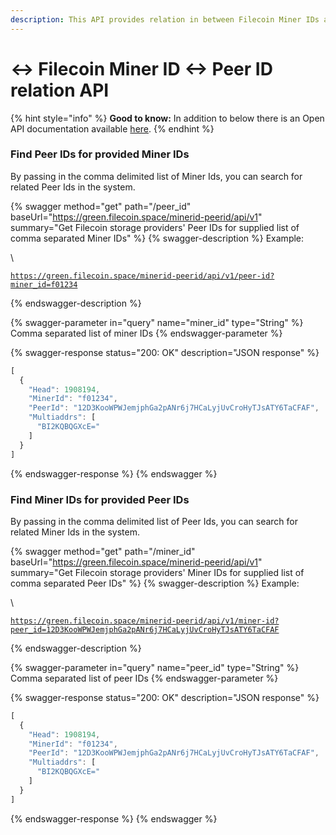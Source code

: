 ```yaml
---
description: This API provides relation in between Filecoin Miner IDs and Peer IDs.
---
```


# ↔ Filecoin Miner ID <-> Peer ID relation API

{% hint style="info" %}
**Good to know:** In addition to below there is an Open API documentation available [here](https://green.filecoin.space/swagger/minerid-peerid/).
{% endhint %}

### Find Peer IDs for provided Miner IDs

By passing in the comma delimited list of Miner Ids, you can search for related Peer Ids in the system.

{% swagger method="get" path="/peer_id" baseUrl="https://green.filecoin.space/minerid-peerid/api/v1" summary="Get Filecoin storage providers' Peer IDs for supplied list of comma separated Miner IDs" %}
{% swagger-description %}
Example:

\




[`https://green.filecoin.space/minerid-peerid/api/v1/peer-id?miner_id=f01234`](https://green.filecoin.space/minerid-peerid/api/v1/peer-id?miner_id=f01234)


{% endswagger-description %}

{% swagger-parameter in="query" name="miner_id" type="String" %}
Comma separated list of miner IDs
{% endswagger-parameter %}

{% swagger-response status="200: OK" description="JSON response" %}
```javascript
[
  {
    "Head": 1908194,
    "MinerId": "f01234",
    "PeerId": "12D3KooWPWJemjphGa2pANr6j7HCaLyjUvCroHyTJsATY6TaCFAF",
    "Multiaddrs": [
      "BI2KQBQGXcE="
    ]
  }
]
```
{% endswagger-response %}
{% endswagger %}

### Find Miner IDs for provided Peer IDs

By passing in the comma delimited list of Peer Ids, you can search for related Miner Ids in the system.

{% swagger method="get" path="/miner_id" baseUrl="https://green.filecoin.space/minerid-peerid/api/v1" summary="Get Filecoin storage providers' Miner IDs for supplied list of comma separated Peer IDs" %}
{% swagger-description %}
Example:

\




[`https://green.filecoin.space/minerid-peerid/api/v1/miner-id?peer_id=12D3KooWPWJemjphGa2pANr6j7HCaLyjUvCroHyTJsATY6TaCFAF`](https://green.filecoin.space/minerid-peerid/api/v1/miner-id?peer_id=12D3KooWPWJemjphGa2pANr6j7HCaLyjUvCroHyTJsATY6TaCFAF)


{% endswagger-description %}

{% swagger-parameter in="query" name="peer_id" type="String" %}
Comma separated list of peer IDs
{% endswagger-parameter %}

{% swagger-response status="200: OK" description="JSON response" %}
```javascript
[
  {
    "Head": 1908194,
    "MinerId": "f01234",
    "PeerId": "12D3KooWPWJemjphGa2pANr6j7HCaLyjUvCroHyTJsATY6TaCFAF",
    "Multiaddrs": [
      "BI2KQBQGXcE="
    ]
  }
]
```
{% endswagger-response %}
{% endswagger %}
